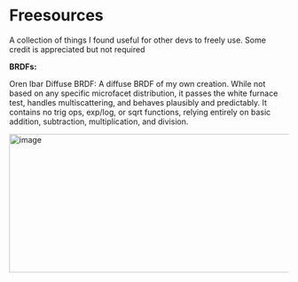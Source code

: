# Freesources
A collection of things I found useful for other devs to freely use. Some credit is appreciated but not required


**BRDFs:**

Oren Ibar Diffuse BRDF:
    A diffuse BRDF of my own creation. While not based on any specific microfacet distribution, it passes the white furnace test, handles multiscattering, and behaves plausibly and predictably.
    It contains no trig ops, exp/log, or sqrt functions, relying entirely on basic addition, subtraction, multiplication, and division.
    
<img width="1919" height="250" alt="image" src="https://github.com/user-attachments/assets/52c64c3b-ee26-43d0-913f-0c0dea9a2835" />
